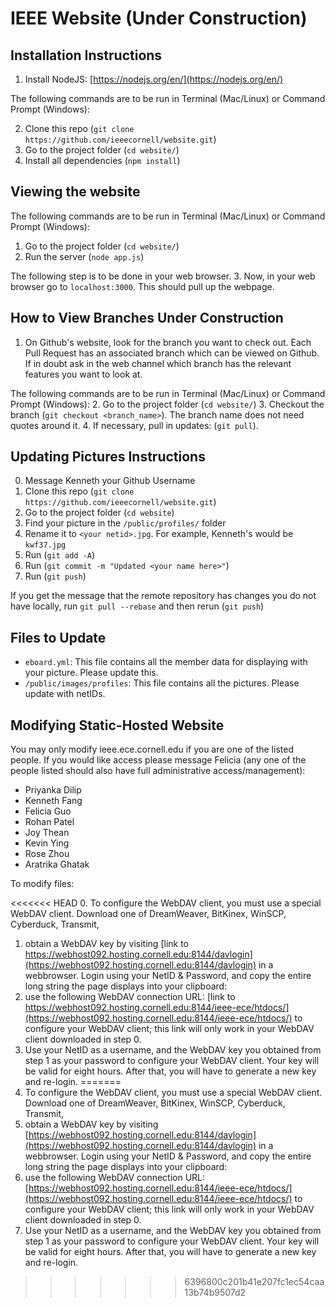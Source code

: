 # IEEE Website (Under Construction)

## Installation Instructions
1. Install NodeJS: [https://nodejs.org/en/](https://nodejs.org/en/)

The following commands are to be run in Terminal (Mac/Linux) or Command Prompt (Windows):

2. Clone this repo (`git clone https://github.com/ieeecornell/website.git`)
3. Go to the project folder (`cd website/`)
4. Install all dependencies (`npm install`)

## Viewing the website
The following commands are to be run in Terminal (Mac/Linux) or Command Prompt (Windows):
1. Go to the project folder (`cd website/`)
2. Run the server (`node app.js`)

The following step is to be done in your web browser.
3. Now, in your web browser go to `localhost:3000`. This should pull up the webpage.

## How to View Branches Under Construction
1. On Github's website, look for the branch you want to check out. Each Pull Request has an associated branch which can be viewed on Github. If in doubt ask in the web channel which branch has the relevant features you want to look at.

The following commands are to be run in Terminal (Mac/Linux) or Command Prompt (Windows):
2. Go to the project folder (`cd website/`)
3. Checkout the branch (`git checkout <branch_name>`). The branch name does not need quotes around it.
4. If necessary, pull in updates: (`git pull`).

## Updating Pictures Instructions
0. Message Kenneth your Github Username
1. Clone this repo (`git clone https://github.com/ieeecornell/website.git`)
2. Go to the project folder (`cd website`)
3. Find your picture in the `/public/profiles/` folder
4. Rename it to `<your netid>.jpg`. For example, Kenneth's would be `kwf37.jpg`
5. Run (`git add -A`)
6. Run (`git commit -m "Updated <your name here>"`)
7. Run (`git push`)

If you get the message that the remote repository has changes you do not have locally, run `git pull --rebase` and then rerun (`git push`)



## Files to Update
* `eboard.yml`: This file contains all the member data for displaying with your picture. Please update this.
* `/public/images/profiles`: This file contains all the pictures. Please update with netIDs.


## Modifying Static-Hosted Website
You may only modify ieee.ece.cornell.edu if you are one of the listed people. If you would like access please message Felicia (any one of the people listed should also have full administrative access/management):
* Priyanka Dilip
* Kenneth Fang
* Felicia Guo
* Rohan Patel 
* Joy Thean
* Kevin Ying
* Rose Zhou
* Aratrika Ghatak

To modify files:

<<<<<<< HEAD
0. To configure the WebDAV client, you must use a special WebDAV client. Download one of DreamWeaver, BitKinex, WinSCP, Cyberduck, Transmit,
1. obtain a WebDAV key by visiting [link to https://webhost092.hosting.cornell.edu:8144/davlogin](https://webhost092.hosting.cornell.edu:8144/davlogin) in a webbrowser.  Login using your NetID & Password, and copy the entire long string the page displays into your clipboard:
2. use the following WebDAV connection URL: [link to https://webhost092.hosting.cornell.edu:8144/ieee-ece/htdocs/](https://webhost092.hosting.cornell.edu:8144/ieee-ece/htdocs/) to configure your WebDAV client; this link will only work in your WebDAV client downloaded in step 0.
3. Use your NetID as a username, and the WebDAV key you obtained from step 1 as your password to configure your WebDAV client.  Your key will be valid for eight hours.  After that, you will have to generate a new key and re-login. 
=======
1. To configure the WebDAV client, you must use a special WebDAV client. Download one of DreamWeaver, BitKinex, WinSCP, Cyberduck, Transmit,
2. obtain a WebDAV key by visiting [https://webhost092.hosting.cornell.edu:8144/davlogin](https://webhost092.hosting.cornell.edu:8144/davlogin) in a webbrowser.  Login using your NetID & Password, and copy the entire long string the page displays into your clipboard:
3. use the following WebDAV connection URL: [https://webhost092.hosting.cornell.edu:8144/ieee-ece/htdocs/](https://webhost092.hosting.cornell.edu:8144/ieee-ece/htdocs/) to configure your WebDAV client; this link will only work in your WebDAV client downloaded in step 0.
4. Use your NetID as a username, and the WebDAV key you obtained from step 1 as your password to configure your WebDAV client.  Your key will be valid for eight hours.  After that, you will have to generate a new key and re-login. 
>>>>>>> 6396800c201b41e207fc1ec54caa13b74b9507d2
